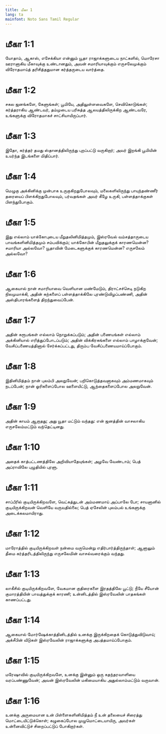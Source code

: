 ```yaml
---
title: மீகா 1
lang: ta
mainfont: Noto Sans Tamil Regular
---
```


# மீகா 1:1

யோதாம், ஆகாஸ், எசேக்கியா என்னும் யூதா ராஜாக்களுடைய நாட்களில், மொரேசா ஊரானாகிய மீகாவுக்கு உண்டானதும், அவன் சமாரியாவுக்கும் எருசலேமுக்கும் விரோதமாய்த் தரிசித்ததுமான கர்த்தருடைய வார்த்தை.

# மீகா 1:2

சகல ஜனங்களே, கேளுங்கள்; பூமியே, அதிலுள்ளவைகளே, செவிகொடுங்கள்; கர்த்தராகிய ஆண்டவர், தம்முடைய பரிசுத்த ஆலயத்திலிருக்கிற ஆண்டவரே, உங்களுக்கு விரோதமாகச் சாட்சியாயிருப்பார்.

# மீகா 1:3

இதோ, கர்த்தர் தமது ஸ்தானத்திலிருந்து புறப்பட்டு வருகிறார்; அவர் இறங்கி பூமியின் உயர்ந்த இடங்களை மிதிப்பார்.

# மீகா 1:4

மெழுகு அக்கினிக்கு முன்பாக உருகுகிறதுபோலவும், மலைகளிலிருந்து பாயுந்தண்ணீர் தரையைப் பிளக்கிறதுபோலவும், பர்வதங்கள் அவர் கீழே உருகி, பள்ளத்தாக்குகள் பிளந்துபோகும்.

# மீகா 1:5

இது எல்லாம் யாக்கோபுடைய மீறுதலினிமித்தமும், இஸ்ரவேல் வம்சத்தாருடைய பாவங்களினிமித்தமும் சம்பவிக்கும்; யாக்கோபின் மீறுதலுக்குக் காரணமென்ன? சமாரியா அல்லவோ? யூதாவின் மேடைகளுக்குக் காரணமென்ன? எருசலேம் அல்லவோ?

# மீகா 1:6

ஆகையால் நான் சமாரியாவை வெளியான மண்மேடும், திராட்சச்செடி நடுகிற நிலமுமாக்கி, அதின் கற்களைப் பள்ளத்தாக்கிலே புரண்டுவிழப்பண்ணி, அதின் அஸ்திபாரங்களைத் திறந்துவைப்பேன்.

# மீகா 1:7

அதின் சுரூபங்கள் எல்லாம் நொறுக்கப்படும்; அதின் பணையங்கள் எல்லாம் அக்கினியால் எரித்துப்போடப்படும்; அதின் விக்கிரகங்களை எல்லாம் பாழாக்குவேன்; வேசிப்பணையத்தினால் சேர்க்கப்பட்டது, திரும்ப வேசிப்பணையமாய்ப்போகும்.

# மீகா 1:8

இதினிமித்தம் நான் புலம்பி அலறுவேன்; பறிகொடுத்தவனாகவும் அம்மணமாகவும் நடப்பேன்; நான் ஓரிகளைப்போல ஊளையிட்டு, ஆந்தைகளைப்போல அலறுவேன்.

# மீகா 1:9

அதின் காயம் ஆறாதது; அது யூதா மட்டும் வந்தது: என் ஜனத்தின் வாசலாகிய எருசலேம்மட்டும் வந்தெட்டினது.

# மீகா 1:10

அதைக் காத்பட்டணத்திலே அறிவியாதேயுங்கள்; அழவே வேண்டாம்; பெத் அப்ராவிலே புழுதியில் புரளு.

# மீகா 1:11

சாப்பீரில் குடியிருக்கிறவளே, வெட்கத்துடன் அம்மணமாய் அப்பாலே போ; சாயனானில் குடியிருக்கிறவன் வெளியே வருவதில்லை; பெத் ஏசேலின் புலம்பல் உங்களுக்கு அடைக்கலமாயிராது.

# மீகா 1:12

மாரோத்தில் குடியிருக்கிறவள் நன்மை வருமென்று எதிர்பார்த்திருந்தாள்; ஆனாலும் தீமை கர்த்தரிடத்திலிருந்து எருசலேமின் வாசல்வரைக்கும் வந்தது.

# மீகா 1:13

லாகீசில் குடியிருக்கிறவளே, வேகமான குதிரைகளை இரதத்திலே பூட்டு; நீயே சீயோன் குமாரத்தியின் பாவத்துக்குக் காரணி; உன்னிடத்தில் இஸ்ரவேலின் பாதகங்கள் காணப்பட்டது.

# மீகா 1:14

ஆகையால் மோர்ஷேக்காத்தினிடத்தில் உனக்கு இருக்கிறதைக் கொடுத்துவிடுவாய்; அக்சீபின் வீடுகள் இஸ்ரவேலின் ராஜாக்களுக்கு அபத்தமாய்ப்போகும்.

# மீகா 1:15

மரேஷாவில் குடியிருக்கிறவளே, உனக்கு இன்னும் ஒரு சுதந்தரவாளியை வரப்பண்ணுவேன்; அவன் இஸ்ரவேலின் மகிமையாகிய அதுல்லாம்மட்டும் வருவான்.

# மீகா 1:16

உனக்கு அருமையான உன் பிள்ளைகளினிமித்தம் நீ உன் தலையைச் சிரைத்து மொட்டையிட்டுக்கொள்; கழுகைப்போல முழுமொட்டையாயிரு, அவர்கள் உன்னைவிட்டுச் சிறைப்பட்டுப் போகிறார்கள்.

